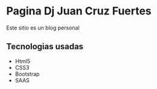 <h1>Pagina Dj Juan Cruz Fuertes</h1>
<p> Este sitio es un blog personal </p>

<h2>Tecnologias usadas</h2>
<ul>
<li>Html5</li>
<li>CSS3</li>
<li>Bootstrap</li>
<li>SAAS</li>
</ul>